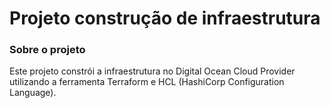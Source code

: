 # Projeto construção de infraestrutura

### Sobre o projeto
Este projeto constrói a infraestrutura no Digital Ocean Cloud Provider utilizando a ferramenta Terraform e HCL (HashiCorp Configuration Language).
